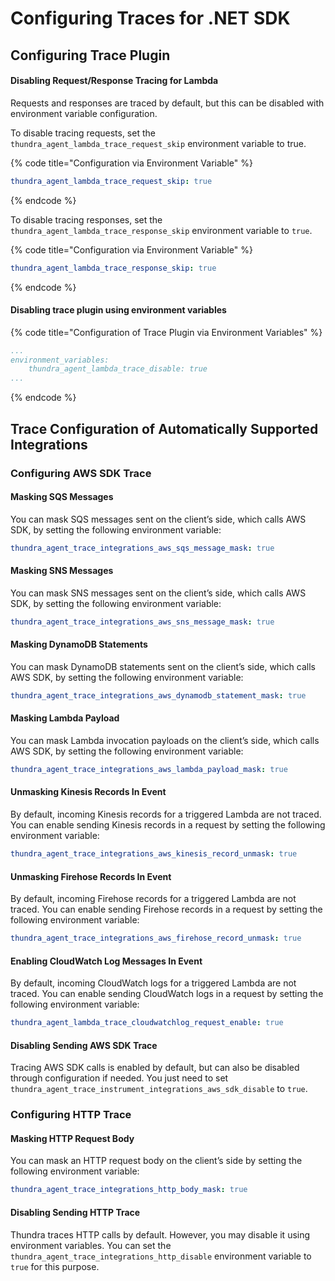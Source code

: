 # Configuring Traces for .NET SDK

## Configuring Trace Plugin

#### Disabling Request/Response Tracing for Lambda

Requests and responses are traced by default, but this can be disabled with environment variable configuration.

To disable tracing requests, set the `thundra_agent_lambda_trace_request_skip` environment variable to true.

{% code title="Configuration via Environment Variable" %}
```yaml
thundra_agent_lambda_trace_request_skip: true
```
{% endcode %}

To disable tracing responses, set the `thundra_agent_lambda_trace_response_skip` environment variable to `true`.

{% code title="Configuration via Environment Variable" %}
```yaml
thundra_agent_lambda_trace_response_skip: true
```
{% endcode %}

#### Disabling trace plugin using environment variables

{% code title="Configuration of Trace Plugin via Environment Variables" %}
```yaml
...
environment_variables:
    thundra_agent_lambda_trace_disable: true
...
```
{% endcode %}

## Trace Configuration of Automatically Supported Integrations

### Configuring AWS SDK Trace

#### Masking SQS Messages

You can mask SQS messages sent on the client’s side, which calls AWS SDK, by setting the following environment variable:

```yaml
thundra_agent_trace_integrations_aws_sqs_message_mask: true
```

#### Masking SNS Messages

You can mask SNS messages sent on the client’s side, which calls AWS SDK, by setting the following environment variable:

```yaml
thundra_agent_trace_integrations_aws_sns_message_mask: true
```

#### Masking DynamoDB Statements

You can mask DynamoDB statements sent on the client’s side, which calls AWS SDK, by setting the following environment variable:

```yaml
thundra_agent_trace_integrations_aws_dynamodb_statement_mask: true
```

#### Masking Lambda Payload

You can mask Lambda invocation payloads on the client’s side, which calls AWS SDK, by setting the following environment variable:

```yaml
thundra_agent_trace_integrations_aws_lambda_payload_mask: true
```

#### Unmasking Kinesis Records In Event

By default, incoming Kinesis records for a triggered Lambda are not traced. You can enable sending Kinesis records in a request by setting the following environment variable:

```yaml
thundra_agent_trace_integrations_aws_kinesis_record_unmask: true
```

#### Unmasking Firehose Records In Event

By default, incoming Firehose records for a triggered Lambda are not traced. You can enable sending Firehose records in a request by setting the following environment variable:

```yaml
thundra_agent_trace_integrations_aws_firehose_record_unmask: true
```

#### Enabling CloudWatch Log Messages In Event

By default, incoming CloudWatch logs for a triggered Lambda are not traced. You can enable sending CloudWatch logs in a request by setting the following environment variable:

```yaml
thundra_agent_lambda_trace_cloudwatchlog_request_enable: true
```

#### Disabling Sending AWS SDK Trace

Tracing AWS SDK calls is enabled by default, but can also be disabled through configuration if needed. You just need to set `thundra_agent_trace_instrument_integrations_aws_sdk_disable` to `true`.

### Configuring HTTP Trace

#### Masking HTTP Request Body

You can mask an HTTP request body on the client’s side by setting the following environment variable:

```yaml
thundra_agent_trace_integrations_http_body_mask: true
```

#### Disabling Sending HTTP Trace

Thundra traces HTTP calls by default. However, you may disable it using environment variables. You can set the `thundra_agent_trace_integrations_http_disable` environment variable to `true` for this purpose.
